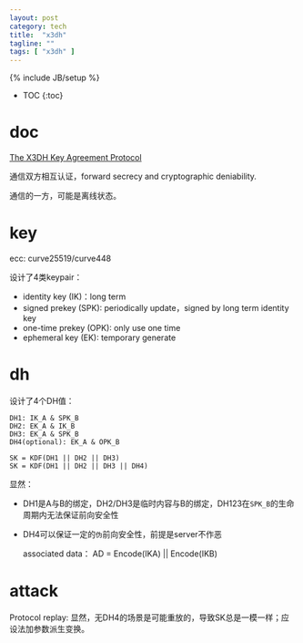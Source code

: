 ```yaml
---
layout: post
category: tech
title:  "x3dh"
tagline: ""
tags: [ "x3dh" ] 
---
```

{% include JB/setup %}

* TOC
{:toc}

# doc

[The X3DH Key Agreement Protocol](https://signal.org/docs/specifications/x3dh/)

通信双方相互认证，forward secrecy and cryptographic deniability.

通信的一方，可能是离线状态。

# key

ecc: curve25519/curve448

设计了4类keypair：
- identity key (IK)：long term
- signed prekey (SPK): periodically update，signed by long term identity key
- one-time prekey (OPK): only use one time
- ephemeral key (EK): temporary generate

# dh

设计了4个DH值：

    DH1: IK_A & SPK_B
    DH2: EK_A & IK_B
    DH3: EK_A & SPK_B
    DH4(optional): EK_A & OPK_B

    SK = KDF(DH1 || DH2 || DH3)
    SK = KDF(DH1 || DH2 || DH3 || DH4)


显然：
- DH1是A与B的绑定，DH2/DH3是临时内容与B的绑定，DH123在`SPK_B`的生命周期内无法保证前向安全性
- DH4可以保证一定的`伪`前向安全性，前提是server不作恶


   associated data： 
   AD = Encode(IKA) || Encode(IKB)

# attack

Protocol replay: 显然，无DH4的场景是可能重放的，导致SK总是一模一样；应设法加参数派生变换。


